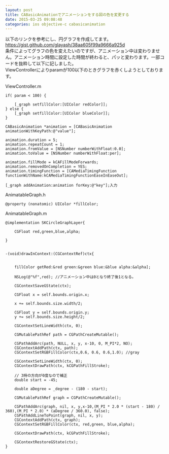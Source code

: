 ```yaml
---
layout: post
title: CABasicAnimationでアニメーションをする図の色を変更する
date: 2015-03-25 09:08:48
categories: ios objective-c cabasicanimation
---
```

<!-- {% raw %} -->
<p>以下のリンクを参考にし、円グラフを作成してます。<a href="https://gist.github.com/glayash/38aa605f99a9666a925d" rel="nofollow">https://gist.github.com/glayash/38aa605f99a9666a925d</a><br>
条件によってグラフの色を変えたいのですが、アニメーション中は変わりません。アニメーション時間に設定した時間が終わると、パッと変わります。一部コードを抜粋して以下に記しました。<br>
ViewControllerによりparamが100以下のときグラフを赤くしようとしております。</p>

<p>ViewController.m</p>

<pre><code>if( param &lt; 100) {

    [_graph setfillColor:[UIColor redColor]];
} else {
    [_graph setfillColor:[UIColor blueColor]];
}

CABasicAnimation *animation = [CABasicAnimation animationWithKeyPath:@"value"];

animation.duration = 5;
animation.repeatCount = 1;
animation.fromValue = [NSNumber numberWithFloat:0.0];
animation.toValue = [NSNumber numberWithFloat:per];

animation.fillMode = kCAFillModeForwards;
animation.removedOnCompletion = YES;
animation.timingFunction = [CAMediaTimingFunction functionWithName:kCAMediaTimingFunctionEaseInEaseOut];

[_graph addAnimation:animation forKey:@"key"];入力
</code></pre>

<p>AnimatableGraph.h</p>

<pre><code>@property (nonatomic) UIColor *fillColor;
</code></pre>

<p>AnimatableGraph.m</p>

<pre><code>@implementation SKCircleGraphLayer{

    CGFloat red,green,blue,alpha;

}    


-(void)drawInContext:(CGContextRef)ctx{


    fillColor getRed:&amp;red green:&amp;green blue:&amp;blue alpha:&amp;alpha];

    NSLog(@"%f",red); //アニメーション中は0となり終了後1となる。

    CGContextSaveGState(ctx);

    CGFloat x = self.bounds.origin.x;

    x += self.bounds.size.width/2;

    CGFloat y = self.bounds.origin.y;
    y += self.bounds.size.height/2;

    CGContextSetLineWidth(ctx, 0);

    CGMutablePathRef path = CGPathCreateMutable();

    CGPathAddArc(path, NULL, x, y, x-10, 0, M_PI*2, NO);
    CGContextAddPath(ctx, path);
    CGContextSetRGBFillColor(ctx,0.6, 0.6, 0.6,1.0); //gray

    CGContextSetLineWidth(ctx, 0);
    CGContextDrawPath(ctx, kCGPathFillStroke);

    // 3時の方向が0度なので補正
    double start = -45;

    double aDegree = _degree - (180 - start);

    CGMutablePathRef graph = CGPathCreateMutable();

    CGPathAddArc(graph, nil, x, y,x-10,(M_PI * 2.0 * (start - 180) / 360),(M_PI * 2.0) * (aDegree / 360.0), false);
    CGPathAddLineToPoint(graph, nil, x, y);
    CGContextAddPath(ctx, graph);
    CGContextSetRGBFillColor(ctx, red,green, blue,alpha);    

    CGContextDrawPath(ctx, kCGPathFillStroke);

    CGContextRestoreGState(ctx);
}
</code></pre>
<!-- {% endraw %} -->

